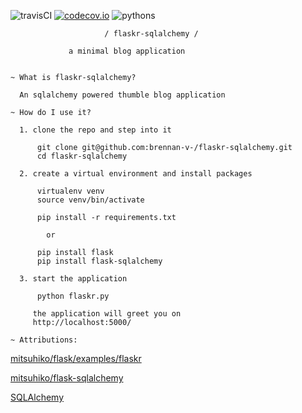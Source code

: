 ![travisCI](https://travis-ci.org/brennan-v-/flaskr-sqlalchemy.svg) [![codecov.io](https://codecov.io/github/brennan-v-/flaskr-sqlalchemy/coverage.svg?branch=master)](https://codecov.io/github/brennan-v-/flaskr-sqlalchemy?branch=master)
 ![pythons](https://img.shields.io/badge/python-2.7%2C%203.3%2C%203.4%2C%203.5%2C%203.5--dev-blue.svg)

                         / flaskr-sqlalchemy /

                 a minimal blog application


    ~ What is flaskr-sqlalchemy?

      An sqlalchemy powered thumble blog application

    ~ How do I use it?

      1. clone the repo and step into it

          git clone git@github.com:brennan-v-/flaskr-sqlalchemy.git
          cd flaskr-sqlalchemy

      2. create a virtual environment and install packages

          virtualenv venv
          source venv/bin/activate

          pip install -r requirements.txt

            or
            
          pip install flask
          pip install flask-sqlalchemy

      3. start the application

          python flaskr.py

         the application will greet you on
         http://localhost:5000/

    ~ Attributions:

[mitsuhiko/flask/examples/flaskr](https://github.com/mitsuhiko/flask/tree/master/examples/flaskr/)
      
[mitsuhiko/flask-sqlalchemy](https://github.com/mitsuhiko/flask-sqlalchemy)

[SQLAlchemy](http://www.sqlalchemy.org/)
